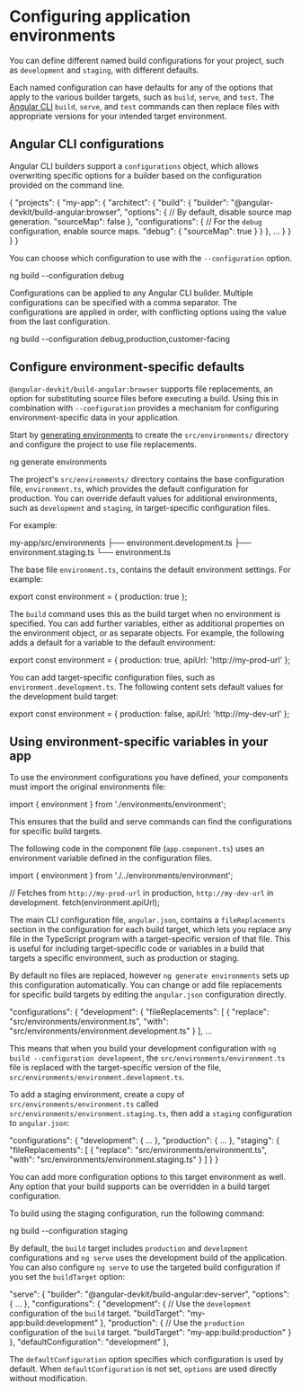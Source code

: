 # Configuring application environments

You can define different named build configurations for your project, such as `development` and `staging`, with different defaults.

Each named configuration can have defaults for any of the options that apply to the various builder targets, such as `build`, `serve`, and `test`.
The [Angular CLI](tools/cli) `build`, `serve`, and `test` commands can then replace files with appropriate versions for your intended target environment.

## Angular CLI configurations

Angular CLI builders support a `configurations` object, which allows overwriting specific options for a builder based on the configuration provided on the command line.

<docs-code language="json">

{
  "projects": {
    "my-app": {
      "architect": {
        "build": {
          "builder": "@angular-devkit/build-angular:browser",
          "options": {
            // By default, disable source map generation.
            "sourceMap": false
          },
          "configurations": {
            // For the `debug` configuration, enable source maps.
            "debug": {
              "sourceMap": true
            }
          }
        },
        …
      }
    }
  }
}

</docs-code>

You can choose which configuration to use with the `--configuration` option.

<docs-code language="shell">

ng build --configuration debug

</docs-code>

Configurations can be applied to any Angular CLI builder. Multiple configurations can be specified with a comma separator. The configurations are applied in order, with conflicting options using the value from the last configuration.

<docs-code language="shell">

ng build --configuration debug,production,customer-facing

</docs-code>

## Configure environment-specific defaults

`@angular-devkit/build-angular:browser` supports file replacements, an option for substituting source files before executing a build.
Using this in combination with `--configuration` provides a mechanism for configuring environment-specific data in your application.

Start by [generating environments](cli/generate/environments) to create the `src/environments/` directory and configure the project to use file replacements.

<docs-code language="shell">

ng generate environments

</docs-code>

The project's `src/environments/` directory contains the base configuration file, `environment.ts`, which provides the default configuration for production.
You can override default values for additional environments, such as `development` and `staging`, in target-specific configuration files.

For example:

<docs-code language="text">

my-app/src/environments
├── environment.development.ts
├── environment.staging.ts
└── environment.ts

</docs-code>

The base file `environment.ts`, contains the default environment settings.
For example:

<docs-code language="typescript">

export const environment = {
  production: true
};

</docs-code>

The `build` command uses this as the build target when no environment is specified.
You can add further variables, either as additional properties on the environment object, or as separate objects.
For example, the following adds a default for a variable to the default environment:

<docs-code language="typescript">

export const environment = {
  production: true,
  apiUrl: 'http://my-prod-url'
};

</docs-code>

You can add target-specific configuration files, such as `environment.development.ts`.
The following content sets default values for the development build target:

<docs-code language="typescript">

export const environment = {
  production: false,
  apiUrl: 'http://my-dev-url'
};

</docs-code>

## Using environment-specific variables in your app

To use the environment configurations you have defined, your components must import the original environments file:

<docs-code language="typescript">

import { environment } from './environments/environment';

</docs-code>

This ensures that the build and serve commands can find the configurations for specific build targets.

The following code in the component file (`app.component.ts`) uses an environment variable defined in the configuration files.

<docs-code language="typescript">

import { environment } from './../environments/environment';

// Fetches from `http://my-prod-url` in production, `http://my-dev-url` in development.
fetch(environment.apiUrl);

</docs-code>

The main CLI configuration file, `angular.json`, contains a `fileReplacements` section in the configuration for each build target, which lets you replace any file in the TypeScript program with a target-specific version of that file.
This is useful for including target-specific code or variables in a build that targets a specific environment, such as production or staging.

By default no files are replaced, however `ng generate environments` sets up this configuration automatically.
You can change or add file replacements for specific build targets by editing the `angular.json` configuration directly.

<docs-code language="json">

  "configurations": {
    "development": {
      "fileReplacements": [
          {
            "replace": "src/environments/environment.ts",
            "with": "src/environments/environment.development.ts"
          }
        ],
        …

</docs-code>

This means that when you build your development configuration with `ng build --configuration development`, the `src/environments/environment.ts` file is replaced with the target-specific version of the file, `src/environments/environment.development.ts`.

To add a staging environment, create a copy of `src/environments/environment.ts` called `src/environments/environment.staging.ts`, then add a `staging` configuration to `angular.json`:

<docs-code language="json">

  "configurations": {
    "development": { … },
    "production": { … },
    "staging": {
      "fileReplacements": [
        {
          "replace": "src/environments/environment.ts",
          "with": "src/environments/environment.staging.ts"
        }
      ]
    }
  }

</docs-code>

You can add more configuration options to this target environment as well.
Any option that your build supports can be overridden in a build target configuration.

To build using the staging configuration, run the following command:

<docs-code language="shell">

ng build --configuration staging

</docs-code>

By default, the `build` target includes `production` and `development` configurations and `ng serve` uses the development build of the application.
You can also configure `ng serve` to use the targeted build configuration if you set the `buildTarget` option:

<docs-code language="json">

  "serve": {
    "builder": "@angular-devkit/build-angular:dev-server",
    "options": { … },
    "configurations": {
      "development": {
        // Use the `development` configuration of the `build` target.
        "buildTarget": "my-app:build:development"
      },
      "production": {
        // Use the `production` configuration of the `build` target.
        "buildTarget": "my-app:build:production"
      }
    },
    "defaultConfiguration": "development"
  },

</docs-code>

The `defaultConfiguration` option specifies which configuration is used by default.
When `defaultConfiguration` is not set, `options` are used directly without modification.
